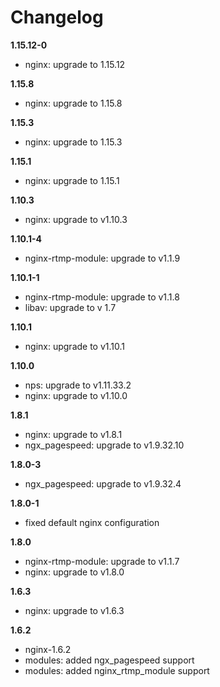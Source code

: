 # Changelog

**1.15.12-0**
- nginx: upgrade to 1.15.12

**1.15.8**
- nginx: upgrade to 1.15.8

**1.15.3**
- nginx: upgrade to 1.15.3

**1.15.1**
- nginx: upgrade to 1.15.1

**1.10.3**
- nginx: upgrade to v1.10.3

**1.10.1-4**
- nginx-rtmp-module: upgrade to v1.1.9

**1.10.1-1**
- nginx-rtmp-module: upgrade to v1.1.8
- libav: upgrade to v 1.7

**1.10.1**
- nginx: upgrade to v1.10.1

**1.10.0**
- nps: upgrade to v1.11.33.2
- nginx: upgrade to v1.10.0

**1.8.1**
- nginx: upgrade to v1.8.1
- ngx_pagespeed: upgrade to v1.9.32.10

**1.8.0-3**
- ngx_pagespeed: upgrade to v1.9.32.4

**1.8.0-1**
- fixed default nginx configuration

**1.8.0**
- nginx-rtmp-module: upgrade to v1.1.7
- nginx: upgrade to v1.8.0

**1.6.3**
- nginx: upgrade to v1.6.3

**1.6.2**
- nginx-1.6.2
- modules: added ngx_pagespeed support
- modules: added nginx_rtmp_module support
